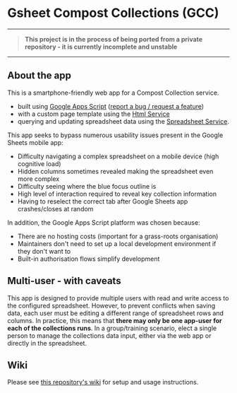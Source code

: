 # Gsheet Compost Collections (GCC)

---

> **This project is in the process of being ported from a private repository - it is currently incomplete and unstable**

---

## About the app

This is a smartphone-friendly web app for a Compost Collection service.

* built using [Google Apps Script](https://developers.google.com/apps-script/reference) ([report a bug / request a feature](https://developers.google.com/apps-script/support))
* with a custom page template using the [Html Service](https://developers.google.com/apps-script/guides/html)
* querying and updating spreadsheet data using the [Spreadsheet Service](https://developers.google.com/apps-script/reference/spreadsheet).

This app seeks to bypass numerous usability issues present in the Google Sheets mobile app:

* Difficulty navigating a complex spreadsheet on a mobile device (high cognitive load)
* Hidden columns sometimes revealed making the spreadsheet even more complex
* Difficulty seeing where the blue focus outline is
* High level of interaction required to reveal key collection information
* Having to reselect the correct tab after Google Sheets app crashes/closes at random

In addition, the Google Apps Script platform was chosen because:

* There are no hosting costs (important for a grass-roots organisation)
* Maintainers don't need to set up a local development environment if they don't want to
* Built-in authorisation flows simplify development

## Multi-user - with caveats

This app is designed to provide multiple users with read and write access to the configured spreadsheet. However, to prevent conflicts when saving data, each user must be editing a different range of spreadsheet rows and columns. In practice, this means that **there may only be one app-user for each of the collections runs**. In a group/training scenario, elect a single person to manage the collections data input, either via the web app or directly in the spreadsheet.

## Wiki

Please see [this repository's wiki](https://github.com/dotherightthing/gsheet-compost-collections/wiki) for setup and usage instructions.
